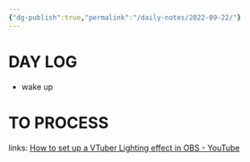 ```yaml
---
{"dg-publish":true,"permalink":"/daily-notes/2022-09-22/"}
---
```



# DAY LOG
- wake up
# TO PROCESS
links: [How to set up a VTuber Lighting effect in OBS - YouTube](https://www.youtube.com/watch?v=75WFeV4z9ck)

